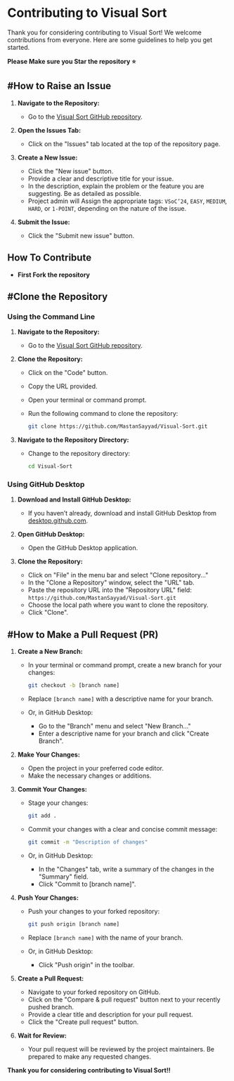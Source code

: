 
# Contributing to Visual Sort

Thank you for considering contributing to Visual Sort! We welcome contributions from everyone. Here are some guidelines to help you get started.

**Please Make sure you Star the repository ⭐**
## #How to Raise an Issue

1. **Navigate to the Repository:**
   - Go to the [Visual Sort GitHub repository](https://github.com/MastanSayyad/Visual-Sort).

2. **Open the Issues Tab:**
   - Click on the "Issues" tab located at the top of the repository page.

3. **Create a New Issue:**
   - Click the "New issue" button.
   - Provide a clear and descriptive title for your issue.
   - In the description, explain the problem or the feature you are suggesting. Be as detailed as possible.
   - Project admin will Assign the appropriate tags: `VSoC’24`, `EASY`, `MEDIUM`, `HARD`, or `1-POINT`, depending on the nature of the issue.

4. **Submit the Issue:**
   - Click the "Submit new issue" button.


## How To Contribute

- **First Fork the repository**
 
## #Clone the Repository

### Using the Command Line

1. **Navigate to the Repository:**
   - Go to the [Visual Sort GitHub repository](https://github.com/MastanSayyad/Visual-Sort).

2. **Clone the Repository:**
   - Click on the "Code" button.
   - Copy the URL provided.
   - Open your terminal or command prompt.
   - Run the following command to clone the repository:
   
     ```bash
     git clone https://github.com/MastanSayyad/Visual-Sort.git
     ```
3. **Navigate to the Repository Directory:**
   - Change to the repository directory:
     
     ```bash
     cd Visual-Sort
     ```

### Using GitHub Desktop

1. **Download and Install GitHub Desktop:**
   - If you haven’t already, download and install GitHub Desktop from [desktop.github.com](https://desktop.github.com/).

2. **Open GitHub Desktop:**
   - Open the GitHub Desktop application.

3. **Clone the Repository:**
   - Click on "File" in the menu bar and select "Clone repository..."
   - In the "Clone a Repository" window, select the "URL" tab.
   - Paste the repository URL into the "Repository URL" field: `https://github.com/MastanSayyad/Visual-Sort.git`
   - Choose the local path where you want to clone the repository.
   - Click "Clone".

## #How to Make a Pull Request (PR)

1. **Create a New Branch:**
   - In your terminal or command prompt, create a new branch for your changes:
     
     ```bash
     git checkout -b [branch name]
     ```
   - Replace `[branch name]` with a descriptive name for your branch.
   - Or, in GitHub Desktop:
     - Go to the "Branch" menu and select "New Branch..."
     - Enter a descriptive name for your branch and click "Create Branch".

2. **Make Your Changes:**
   - Open the project in your preferred code editor.
   - Make the necessary changes or additions.

3. **Commit Your Changes:**
   - Stage your changes:
     
     ```bash
     git add .
     ```
   - Commit your changes with a clear and concise commit message:
     
     ```bash
     git commit -m "Description of changes"
     ```
   - Or, in GitHub Desktop:
     - In the "Changes" tab, write a summary of the changes in the "Summary" field.
     - Click "Commit to [branch name]".

4. **Push Your Changes:**
   - Push your changes to your forked repository:

     ```bash
     git push origin [branch name]
     ```
   - Replace `[branch name]` with the name of your branch.
   - Or, in GitHub Desktop:
     - Click "Push origin" in the toolbar.

5. **Create a Pull Request:**
   - Navigate to your forked repository on GitHub.
   - Click on the "Compare & pull request" button next to your recently pushed branch.
   - Provide a clear title and description for your pull request.
   - Click the "Create pull request" button.

6. **Wait for Review:**
   - Your pull request will be reviewed by the project maintainers. Be prepared to make any requested changes.

**Thank you for considering contributing to Visual Sort!!**
